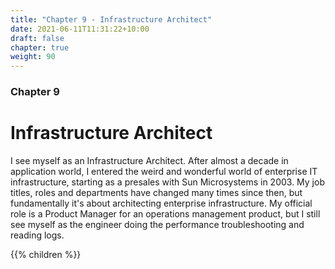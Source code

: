 ```yaml
---
title: "Chapter 9 - Infrastructure Architect"
date: 2021-06-11T11:31:22+10:00
draft: false
chapter: true
weight: 90
---
```


### Chapter 9

# Infrastructure Architect

I see myself as an Infrastructure Architect. After almost a decade in application world, I entered the weird and wonderful world of enterprise IT infrastructure, starting as a presales with Sun Microsystems in 2003. My job titles, roles and departments have changed many times since then, but fundamentally it's about architecting enterprise infrastructure. My official role is a Product Manager for an operations management product, but I still see myself as the engineer doing the performance troubleshooting and reading logs.

{{% children %}}